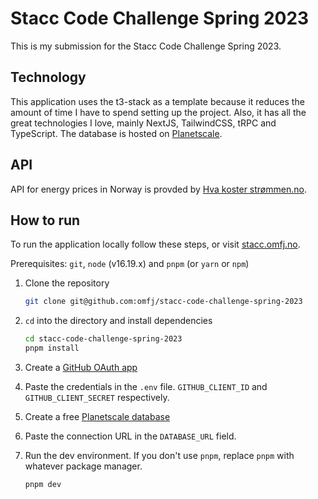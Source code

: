 # Stacc Code Challenge Spring 2023

This is my submission for the Stacc Code Challenge Spring 2023.

## Technology

This application uses the t3-stack as a template because it reduces the amount
of time I have to spend setting up the project. Also, it has all the
great technologies I love, mainly NextJS, TailwindCSS, tRPC and TypeScript.
The database is hosted on [Planetscale](https://planetscale.com/).

## API

API for energy prices in Norway is provded by [Hva koster strømmen.no](https://www.hvakosterstrommen.no/strompris-api).

## How to run

To run the application locally follow these steps, or visit [stacc.omfj.no](https://stacc.omfj.no).

Prerequisites: `git`, `node` (v16.19.x) and `pnpm` (or `yarn` or `npm`)

1. Clone the repository

   ```sh
   git clone git@github.com:omfj/stacc-code-challenge-spring-2023
   ```

2. `cd` into the directory and install dependencies

   ```sh
   cd stacc-code-challenge-spring-2023
   pnpm install
   ```

3. Create a [GitHub OAuth app](https://github.com/settings/developers)
4. Paste the credentials in the `.env` file. `GITHUB_CLIENT_ID` and `GITHUB_CLIENT_SECRET` respectively.
5. Create a free [Planetscale database](https://planetscale.com/)
6. Paste the connection URL in the `DATABASE_URL` field.

7. Run the dev environment. If you don't use `pnpm`, replace `pnpm` with
   whatever package manager.

   ```sh
   pnpm dev
   ```
